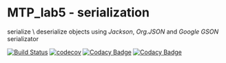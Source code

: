 # MTP_lab5 - serialization

serialize \ deserialize objects using *Jackson*, *Org.JSON* and *Google GSON* serializator

[![Build Status](https://travis-ci.org/Archer1292/stp_serialization)](https://travis-ci.org/Archer1292/stp_serialization)
[![codecov](https://codecov.io/gh/engeeene/STP_lab5/branch/master/graph/badge.svg)](https://codecov.io/gh/engeeene/STP_lab5)
[![Codacy Badge](https://api.codacy.com/project/badge/Coverage/eb3a7c4bf6ad480fbc89937741a8b9f6)](https://www.codacy.com/app/engeeene/STP_lab5?utm_source=github.com&amp;utm_medium=referral&amp;utm_content=engeeene/STP_lab5&amp;utm_campaign=Badge_Coverage)
[![Codacy Badge](https://api.codacy.com/project/badge/Grade/eb3a7c4bf6ad480fbc89937741a8b9f6)](https://www.codacy.com/app/engeeene/STP_lab5?utm_source=github.com&amp;utm_medium=referral&amp;utm_content=engeeene/STP_lab5&amp;utm_campaign=Badge_Grade)